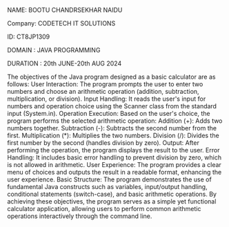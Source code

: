 NAME: BOOTU CHANDRSEKHAR NAIDU

Company: CODETECH IT SOLUTIONS

ID: CT8JP1309

DOMAIN : JAVA PROGRAMMING

DURATION : 20th JUNE-20th AUG 2024

The objectives of the Java program designed as a basic calculator are as follows:
User Interaction: The program prompts the user to enter two numbers and choose an arithmetic operation (addition, subtraction, multiplication, or division).
Input Handling: It reads the user's input for numbers and operation choice using the Scanner class from the standard input (System.in).
Operation Execution: Based on the user's choice, the program performs the selected arithmetic operation:
Addition (+): Adds two numbers together.
Subtraction (-): Subtracts the second number from the first.
Multiplication (*): Multiplies the two numbers.
Division (/): Divides the first number by the second (handles division by zero).
Output: After performing the operation, the program displays the result to the user.
Error Handling: It includes basic error handling to prevent division by zero, which is not allowed in arithmetic.
User Experience: The program provides a clear menu of choices and outputs the result in a readable format, enhancing the user experience.
Basic Structure: The program demonstrates the use of fundamental Java constructs such as variables, input/output handling, conditional statements (switch-case), and basic arithmetic operations.
By achieving these objectives, the program serves as a simple yet functional calculator application, allowing users to perform common arithmetic operations interactively through the command line.

